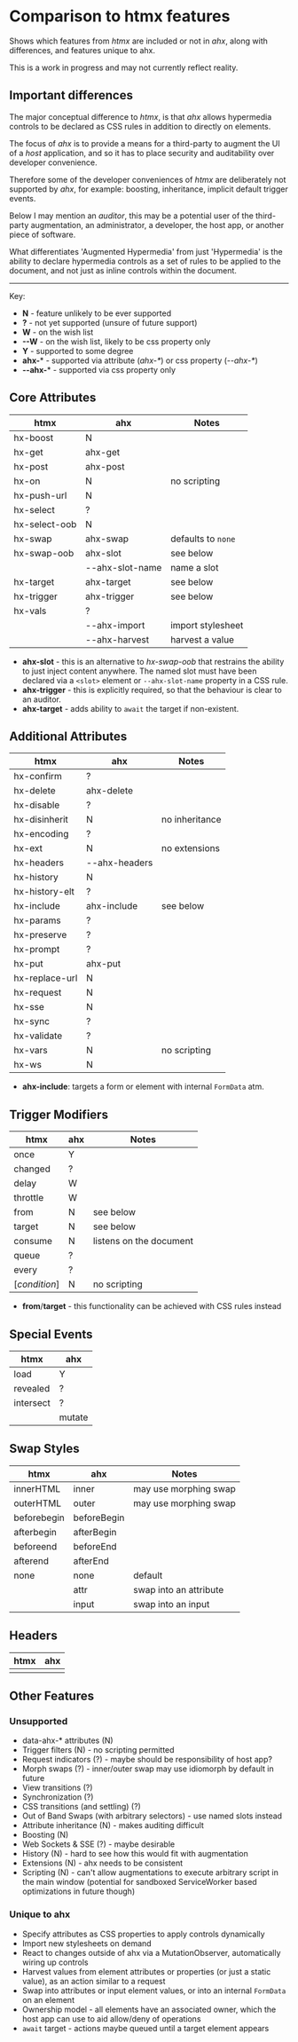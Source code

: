 # Comparison to htmx features

Shows which features from _htmx_ are included or not in _ahx_, along with
differences, and features unique to ahx.

This is a work in progress and may not currently reflect reality.

## Important differences

The major conceptual difference to _htmx_, is that _ahx_ allows hypermedia
controls to be declared as CSS rules in addition to directly on elements.

The focus of _ahx_ is to provide a means for a third-party to augment the UI of
a _host_ application, and so it has to place security and auditability over
developer convenience.

Therefore some of the developer conveniences of _htmx_ are deliberately not
supported by _ahx_, for example: boosting, inheritance, implicit default trigger
events.

Below I may mention an _auditor_, this may be a potential user of the
third-party augmentation, an administrator, a developer, the host app, or
another piece of software.

What differentiates 'Augmented Hypermedia' from just 'Hypermedia' is the ability
to declare hypermedia controls as a set of rules to be applied to the document,
and not just as inline controls within the document.

---

Key:

- **N** - feature unlikely to be ever supported
- **?** - not yet supported (unsure of future support)
- **W** - on the wish list
- **--W** - on the wish list, likely to be css property only
- **Y** - supported to some degree
- **ahx-*** - supported via attribute (_ahx-*_) or css property (_--ahx-*_)
- **--ahx-*** - supported via css property only

## Core Attributes

| htmx          | ahx             | Notes              |
| ------------- | --------------- | ------------------ |
| hx-boost      | N               |                    |
| hx-get        | ahx-get         |                    |
| hx-post       | ahx-post        |                    |
| hx-on         | N               | no scripting       |
| hx-push-url   | N               |                    |
| hx-select     | ?               |                    |
| hx-select-oob | N               |                    |
| hx-swap       | ahx-swap        | defaults to `none` |
| hx-swap-oob   | ahx-slot        | see below          |
|               | --ahx-slot-name | name a slot        |
| hx-target     | ahx-target      | see below          |
| hx-trigger    | ahx-trigger     | see below          |
| hx-vals       | ?               |                    |
|               | --ahx-import    | import stylesheet  |
|               | --ahx-harvest   | harvest a value    |

- **ahx-slot** - this is an alternative to _hx-swap-oob_ that restrains the
  ability to just inject content anywhere. The named slot must have been
  declared via a `<slot>` element or `--ahx-slot-name` property in a CSS rule.
- **ahx-trigger** - this is explicitly required, so that the behaviour is clear
  to an auditor.
- **ahx-target** - adds ability to `await` the target if non-existent.

## Additional Attributes

| htmx           | ahx           | Notes          |
| -------------- | ------------- | -------------- |
| hx-confirm     | ?             |                |
| hx-delete      | ahx-delete    |                |
| hx-disable     | ?             |                |
| hx-disinherit  | N             | no inheritance |
| hx-encoding    | ?             |                |
| hx-ext         | N             | no extensions  |
| hx-headers     | --ahx-headers |                |
| hx-history     | N             |                |
| hx-history-elt | ?             |                |
| hx-include     | ahx-include   | see below      |
| hx-params      | ?             |                |
| hx-preserve    | ?             |                |
| hx-prompt      | ?             |                |
| hx-put         | ahx-put       |                |
| hx-replace-url | N             |                |
| hx-request     | N             |                |
| hx-sse         | N             |                |
| hx-sync        | ?             |                |
| hx-validate    | ?             |                |
| hx-vars        | N             | no scripting   |
| hx-ws          | N             |                |

- **ahx-include**: targets a form or element with internal `FormData` atm.

## Trigger Modifiers

| htmx          | ahx | Notes                   |
| ------------- | --- | ----------------------- |
| once          | Y   |                         |
| changed       | ?   |                         |
| delay         | W   |                         |
| throttle      | W   |                         |
| from          | N   | see below               |
| target        | N   | see below               |
| consume       | N   | listens on the document |
| queue         | ?   |                         |
| every         | ?   |                         |
| [_condition_] | N   | no scripting            |

- **from**/**target** - this functionality can be achieved with CSS rules
  instead

## Special Events

| htmx      | ahx    |
| --------- | ------ |
| load      | Y      |
| revealed  | ?      |
| intersect | ?      |
|           | mutate |

## Swap Styles

| htmx        | ahx            | Notes                  |
| ----------- | -------------- | ---------------------- |
| innerHTML   | inner          | may use morphing swap  |
| outerHTML   | outer          | may use morphing swap  |
| beforebegin | beforeBegin    |                        |
| afterbegin  | afterBegin     |                        |
| beforeend   | beforeEnd      |                        |
| afterend    | afterEnd       |                        |
| none        | none           | default                |
|             | attr _<name>_  | swap into an attribute |
|             | input _<name>_ | swap into an input     |

## Headers

| htmx | ahx |
| ---- | --- |
|      |     |

## Other Features

### Unsupported

- data-ahx-* attributes (N)
- Trigger filters (N) - no scripting permitted
- Request indicators (?) - maybe should be responsibility of host app?
- Morph swaps (?) - inner/outer swap may use idiomorph by default in future
- View transitions (?)
- Synchronization (?)
- CSS transitions (and settling) (?)
- Out of Band Swaps (with arbitrary selectors) - use named slots instead
- Attribute inheritance (N) - makes auditing difficult
- Boosting (N)
- Web Sockets & SSE (?) - maybe desirable
- History (N) - hard to see how this would fit with augmentation
- Extensions (N) - ahx needs to be consistent
- Scripting (N) - can't allow augmentations to execute arbitrary script in the
  main window (potential for sandboxed ServiceWorker based optimizations in
  future though)

### Unique to ahx

- Specify attributes as CSS properties to apply controls dynamically
- Import new stylesheets on demand
- React to changes outside of ahx via a MutationObserver, automatically wiring
  up controls
- Harvest values from element attributes or properties (or just a static value),
  as an action similar to a request
- Swap into attributes or input element values, or into an internal `FormData`
  on an element
- Ownership model - all elements have an associated owner, which the host app
  can use to aid allow/deny of operations
- `await` target - actions maybe queued until a target element appears
